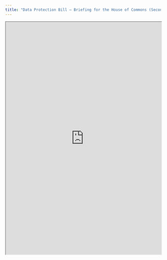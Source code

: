 ```yaml
---
title: "Data Protection Bill – Briefing for the House of Commons (Second Reading)"
---
```




<iframe height="750" width="100%" src="https://ewelton.github.io/ktest/wiki.html#Data%20Protection%20Bill%20%E2%80%93%20Briefing%20for%20the%20House%20of%20Commons%20(Second%20Reading)"></iframe>

